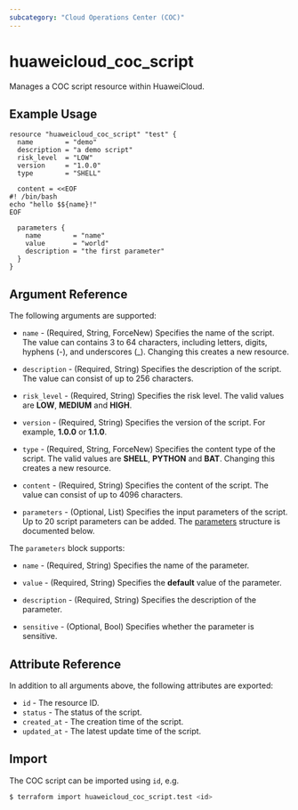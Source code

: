 ```yaml
---
subcategory: "Cloud Operations Center (COC)"
---
```


# huaweicloud_coc_script

Manages a COC script resource within HuaweiCloud.

## Example Usage

```hcl
resource "huaweicloud_coc_script" "test" {
  name        = "demo"
  description = "a demo script"
  risk_level  = "LOW"
  version     = "1.0.0"
  type        = "SHELL"

  content = <<EOF
#! /bin/bash
echo "hello $${name}!"
EOF

  parameters {
    name        = "name"
    value       = "world"
    description = "the first parameter"
  }
}
```

## Argument Reference

The following arguments are supported:

* `name` - (Required, String, ForceNew) Specifies the name of the script. The value can contains 3 to 64 characters,
  including letters, digits, hyphens (-), and underscores (_). Changing this creates a new resource.

* `description` - (Required, String) Specifies the description of the script.
  The value can consist of up to 256 characters.

* `risk_level` - (Required, String) Specifies the risk level. The valid values are **LOW**, **MEDIUM** and **HIGH**.

* `version` - (Required, String) Specifies the version of the script. For example, **1.0.0** or **1.1.0**.

* `type` - (Required, String, ForceNew) Specifies the content type of the script.
  The valid values are **SHELL**, **PYTHON** and **BAT**. Changing this creates a new resource.

* `content` - (Required, String) Specifies the content of the script.
  The value can consist of up to 4096 characters.

* `parameters` - (Optional, List) Specifies the input parameters of the script.
  Up to 20 script parameters can be added. The [parameters](#block--parameters) structure is documented below.

<a name="block--parameters"></a>
The `parameters` block supports:

* `name` - (Required, String) Specifies the name of the parameter.

* `value` - (Required, String) Specifies the **default** value of the parameter.

* `description` - (Required, String) Specifies the description of the parameter.

* `sensitive` - (Optional, Bool) Specifies whether the parameter is sensitive.

## Attribute Reference

In addition to all arguments above, the following attributes are exported:

* `id` - The resource ID.
* `status` - The status of the script.
* `created_at` - The creation time of the script.
* `updated_at` - The latest update time of the script.

## Import

The COC script can be imported using `id`, e.g.

```bash
$ terraform import huaweicloud_coc_script.test <id>
```
